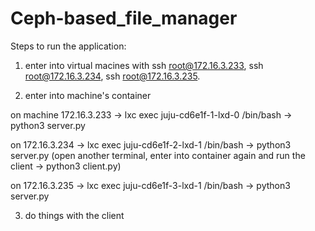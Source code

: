 # Ceph-based_file_manager

Steps to run the application:

1) enter into virtual macines with ssh root@172.16.3.233, ssh root@172.16.3.234, ssh root@172.16.3.235.

2) enter into machine's container

  on machine 172.16.3.233 -> lxc exec juju-cd6e1f-1-lxd-0 /bin/bash -> python3 server.py

  on 172.16.3.234 -> lxc exec juju-cd6e1f-2-lxd-1 /bin/bash -> python3 server.py (open another terminal, enter into container again and run the client -> python3 client.py)

  on 172.16.3.235 -> lxc exec  juju-cd6e1f-3-lxd-1 /bin/bash -> python3 server.py

3) do things with the client
